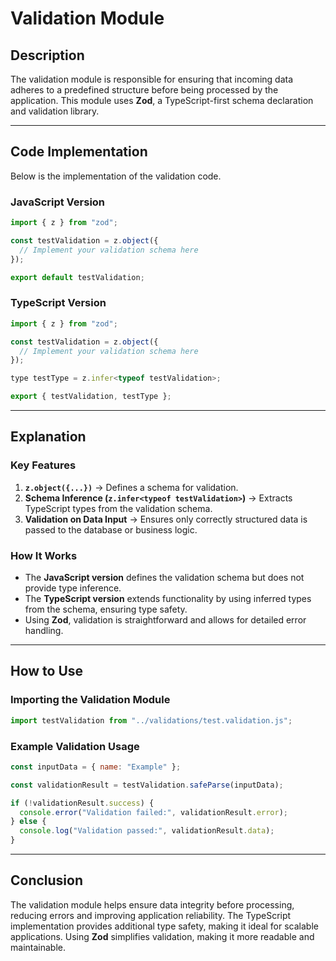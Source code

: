 # Validation Module

## Description

The validation module is responsible for ensuring that incoming data adheres to a predefined structure before being processed by the application. This module uses **Zod**, a TypeScript-first schema declaration and validation library.

---

## Code Implementation

Below is the implementation of the validation code.

### JavaScript Version

```javascript
import { z } from "zod";

const testValidation = z.object({
  // Implement your validation schema here
});

export default testValidation;
```

### TypeScript Version

```javascript
import { z } from "zod";

const testValidation = z.object({
  // Implement your validation schema here
});

type testType = z.infer<typeof testValidation>;

export { testValidation, testType };
```

---

## Explanation

### Key Features

1. **`z.object({...})`** → Defines a schema for validation.
2. **Schema Inference (`z.infer<typeof testValidation>`)** → Extracts TypeScript types from the validation schema.
3. **Validation on Data Input** → Ensures only correctly structured data is passed to the database or business logic.

### How It Works

- The **JavaScript version** defines the validation schema but does not provide type inference.
- The **TypeScript version** extends functionality by using inferred types from the schema, ensuring type safety.
- Using **Zod**, validation is straightforward and allows for detailed error handling.

---

## How to Use

### Importing the Validation Module

```javascript
import testValidation from "../validations/test.validation.js";
```

### Example Validation Usage

```javascript
const inputData = { name: "Example" };

const validationResult = testValidation.safeParse(inputData);

if (!validationResult.success) {
  console.error("Validation failed:", validationResult.error);
} else {
  console.log("Validation passed:", validationResult.data);
}
```

---

## Conclusion

The validation module helps ensure data integrity before processing, reducing errors and improving application reliability. The TypeScript implementation provides additional type safety, making it ideal for scalable applications. Using **Zod** simplifies validation, making it more readable and maintainable.
